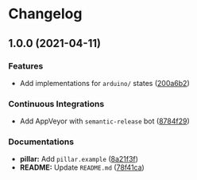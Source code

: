 # Changelog

## 1.0.0 (2021-04-11)


### Features

* Add implementations for `arduino/` states ([200a6b2](https://github.com/extra2000/arduino-formula/commit/200a6b2092f2c1d013e1bd44976627b1563e24cb))


### Continuous Integrations

* Add AppVeyor with `semantic-release` bot ([8784f29](https://github.com/extra2000/arduino-formula/commit/8784f29b4b4316b74f06124a6250dd00d51fa6a1))


### Documentations

* **pillar:** Add `pillar.example` ([8a21f3f](https://github.com/extra2000/arduino-formula/commit/8a21f3f701240ad59a458357408fbe6d9a1b3f94))
* **README:** Update `README.md` ([78f41ca](https://github.com/extra2000/arduino-formula/commit/78f41ca81a2549c7571b3b2342d2882feceefa8a))
